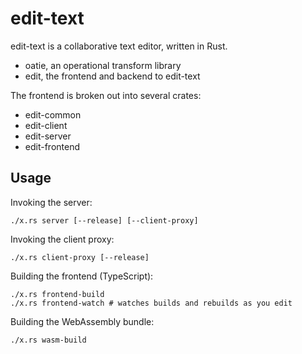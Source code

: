 # edit-text

edit-text is a collaborative text editor, written in Rust.

* oatie, an operational transform library
* edit, the frontend and backend to edit-text

The frontend is broken out into several crates:

* edit-common
* edit-client
* edit-server
* edit-frontend

## Usage

Invoking the server:

```
./x.rs server [--release] [--client-proxy]
```

Invoking the client proxy:

```
./x.rs client-proxy [--release]
```

Building the frontend (TypeScript):

```
./x.rs frontend-build
./x.rs frontend-watch # watches builds and rebuilds as you edit
```

Building the WebAssembly bundle:

```
./x.rs wasm-build
```
